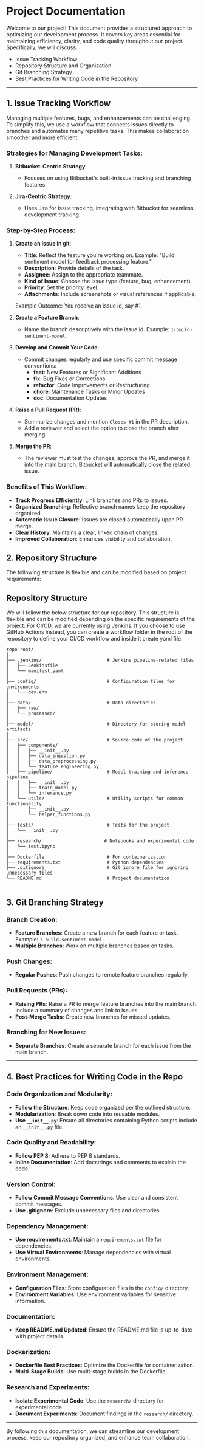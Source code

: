 # Project Documentation

Welcome to our project! This document provides a structured approach to optimizing our development process. It covers key areas essential for maintaining efficiency, clarity, and code quality throughout our project. Specifically, we will discuss:

- Issue Tracking Workflow
- Repository Structure and Organization
- Git Branching Strategy
- Best Practices for Writing Code in the Repository

---

## 1. Issue Tracking Workflow

Managing multiple features, bugs, and enhancements can be challenging. To simplify this, we use a workflow that connects issues directly to branches and automates many repetitive tasks. This makes collaboration smoother and more efficient.

### Strategies for Managing Development Tasks:

1. **Bitbucket-Centric Strategy**:
   - Focuses on using Bitbucket's built-in issue tracking and branching features.

2. **Jira-Centric Strategy**:
   - Uses Jira for issue tracking, integrating with Bitbucket for seamless development tracking.


### Step-by-Step Process:

1. **Create an Issue in git**:
   - **Title**: Reflect the feature you're working on. Example: "Build sentiment model for feedback processing feature."
   - **Description**: Provide details of the task.
   - **Assignee**: Assign to the appropriate teammate.
   - **Kind of Issue**: Choose the issue type (feature, bug, enhancement).
   - **Priority**: Set the priority level.
   - **Attachments**: Include screenshots or visual references if applicable.

   Example Outcome: You receive an issue id, say #1.

2. **Create a Feature Branch**:
   - Name the branch descriptively with the issue id. Example: `1-build-sentiment-model`.

3. **Develop and Commit Your Code**:
   - Commit changes regularly and use specific commit message conventions:
     - **feat**: New Features or Significant Additions
     - **fix**: Bug Fixes or Corrections
     - **refactor**: Code Improvements or Restructuring
     - **chore**: Maintenance Tasks or Minor Updates
     - **doc**: Documentation Updates

4. **Raise a Pull Request (PR)**:
   - Summarize changes and mention `Closes #1` in the PR description.
   - Add a reviewer and select the option to close the branch after merging.

5. **Merge the PR**:
   - The reviewer must test the changes, approve the PR, and merge it into the main branch. Bitbucket will automatically close the related issue.

### Benefits of This Workflow:
- **Track Progress Efficiently**: Link branches and PRs to issues.
- **Organized Branching**: Reflective branch names keep the repository organized.
- **Automatic Issue Closure**: Issues are closed automatically upon PR merge.
- **Clear History**: Maintains a clear, linked chain of changes.
- **Improved Collaboration**: Enhances visibility and collaboration.

## 2. Repository Structure

The following structure is flexible and can be modified based on project requirements:

## Repository Structure

We will follow the below structure for our repository. This structure is flexible and can be modified depending on the specific requirements of the project:
For CI/CD, we are currently using Jenkins. If you choose to use GitHub Actions instead, you can create a workflow folder in the root of the repository to define your CI/CD workflow and inside it create yaml file.

```plaintext
repo-root/
│
├── .jenkins/                        # Jenkins pipeline-related files
│   ├── Jenkinsfile
│   └── manifest.yaml
│
├── config/                          # Configuration files for environments
│   └── dev.env
│
├── data/                            # Data directories
│   ├── raw/
│   └── processed/
│
├── model/                           # Directory for storing model artifacts
│
├── src/                             # Source code of the project
│   ├── components/
│   │   ├── __init__.py
│   │   ├── data_ingestion.py
│   │   ├── data_preprocessing.py
│   │   └── feature_engineering.py
│   ├── pipeline/                    # Model training and inference pipeline
│   │   ├── __init__.py
│   │   ├── train_model.py
│   │   └── inference.py
│   └── utils/                       # Utility scripts for common functionality
│       ├── __init__.py
│       └── helper_functions.py
│
├── tests/                           # Tests for the project
│   └── __init__.py
│
├── research/                       # Notebooks and experimental code
│   └── test.ipynb
│
├── Dockerfile                       # For containerization
├── requirements.txt                 # Python dependencies
├── .gitignore                       # Git ignore file for ignoring unnecessary files
└── README.md                        # Project documentation


```

## 3. Git Branching Strategy

### Branch Creation:

- **Feature Branches**: Create a new branch for each feature or task. Example: `1-build-sentiment-model`.
- **Multiple Branches**: Work on multiple branches based on tasks.

### Push Changes:

- **Regular Pushes**: Push changes to remote feature branches regularly.

### Pull Requests (PRs):

- **Raising PRs**: Raise a PR to merge feature branches into the main branch. Include a summary of changes and link to issues.
- **Post-Merge Tasks**: Create new branches for missed updates.

### Branching for New Issues:

- **Separate Branches**: Create a separate branch for each issue from the main branch.

---

## 4. Best Practices for Writing Code in the Repo

### Code Organization and Modularity:

- **Follow the Structure**: Keep code organized per the outlined structure.
- **Modularization**: Break down code into reusable modules.
- **Use `__init__.py`**: Ensure all directories containing Python scripts include an `__init__.py` file.

### Code Quality and Readability:

- **Follow PEP 8**: Adhere to PEP 8 standards.
- **Inline Documentation**: Add docstrings and comments to explain the code.

### Version Control:

- **Follow Commit Message Conventions**: Use clear and consistent commit messages.
- **Use .gitignore**: Exclude unnecessary files and directories.

### Dependency Management:

- **Use requirements.txt**: Maintain a `requirements.txt` file for dependencies.
- **Use Virtual Environments**: Manage dependencies with virtual environments.

### Environment Management:

- **Configuration Files**: Store configuration files in the `config/` directory.
- **Environment Variables**: Use environment variables for sensitive information.

### Documentation:

- **Keep README.md Updated**: Ensure the README.md file is up-to-date with project details.

### Dockerization:

- **Dockerfile Best Practices**: Optimize the Dockerfile for containerization.
- **Multi-Stage Builds**: Use multi-stage builds in the Dockerfile.

### Research and Experiments:

- **Isolate Experimental Code**: Use the `research/` directory for experimental code.
- **Document Experiments**: Document findings in the `research/` directory.

---

By following this documentation, we can streamline our development process, keep our repository organized, and enhance team collaboration.


